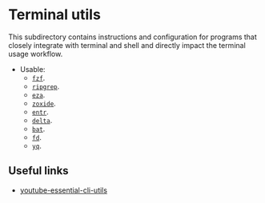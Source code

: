 # Terminal utils

This subdirectory contains instructions and configuration for programs that closely integrate with terminal and shell and directly impact the terminal usage workflow.

- Usable:
  - [`fzf`](./fzf/README.md).
  - [`ripgrep`](./ripgrep/README.md).
  - [`eza`](./eza/README.md).
  - [`zoxide`](./zoxide/README.md).
  - [`entr`](./entr/README.md).
  - [`delta`](./delta/README.md).
  - [`bat`](./bat/README.md).
  - [`fd`](./fd/README.md).
  - [`yq`](./yq/README.md).

## Useful links

- [youtube-essential-cli-utils][youtube-essential-cli-utils]

[youtube-essential-cli-utils]: <https://www.youtube.com/watch?v=2OHrTQVlRMg>

